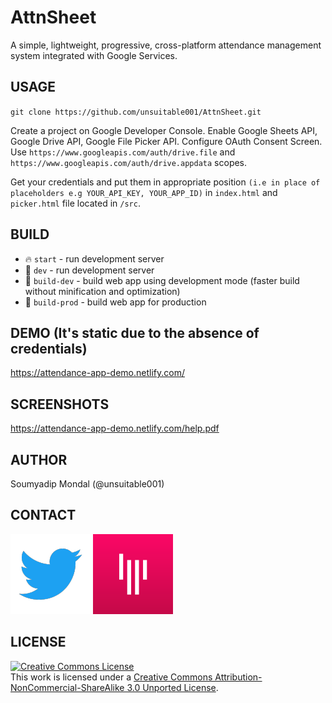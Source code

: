 # AttnSheet

A simple, lightweight, progressive, cross-platform attendance management system integrated with Google Services.

## USAGE

`git clone https://github.com/unsuitable001/AttnSheet.git`

Create a project on Google Developer Console. Enable Google Sheets API, Google Drive API, Google File Picker API. Configure OAuth Consent Screen. Use `https://www.googleapis.com/auth/drive.file` and `https://www.googleapis.com/auth/drive.appdata` scopes.

Get your credentials and put them in appropriate position `(i.e in place of placeholders e.g YOUR_API_KEY, YOUR_APP_ID)` in `index.html` and `picker.html` file located in `/src`.

## BUILD

* 🔥 `start` - run development server
* 🔧 `dev` - run development server
* 🔧 `build-dev` - build web app using development mode (faster build without minification and optimization)
* 🔧 `build-prod` - build web app for production

## DEMO (It's static due to the absence of credentials)

https://attendance-app-demo.netlify.com/

## SCREENSHOTS

https://attendance-app-demo.netlify.com/help.pdf

## AUTHOR

Soumyadip Mondal (@unsuitable001)

## CONTACT

[![Twitter](https://raw.githubusercontent.com/unsuitable001/Notice_And_My_Identity/master/images/twitter.png)](https://twitter.com/unsuitable001)
[![Gitter Chat](https://raw.githubusercontent.com/unsuitable001/Notice_And_My_Identity/master/images/gitter.png)](https://gitter.im/unsuitable001)

## LICENSE

<a rel="license" href="http://creativecommons.org/licenses/by-nc-sa/3.0/"><img alt="Creative Commons License" style="border-width:0" src="https://i.creativecommons.org/l/by-nc-sa/3.0/88x31.png" /></a><br />This work is licensed under a <a rel="license" href="http://creativecommons.org/licenses/by-nc-sa/3.0/">Creative Commons Attribution-NonCommercial-ShareAlike 3.0 Unported License</a>.
